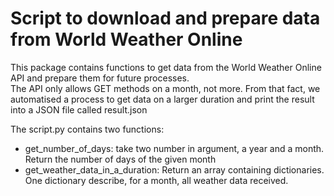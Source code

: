 # Script to download and prepare data from World Weather Online

This package contains functions to get data from the World Weather Online API and prepare them for future processes.  
The API only allows GET methods on a month, not more. From that fact, we automatised a process to get data on a larger duration and print the result into a JSON file called result.json

The script.py contains two functions:

- get_number_of_days: take two number in argument, a year and a month. Return the number of days of the given month
- get_weather_data_in_a_duration: Return an array containing dictionaries. One dictionary describe, for a month, all weather data received.
